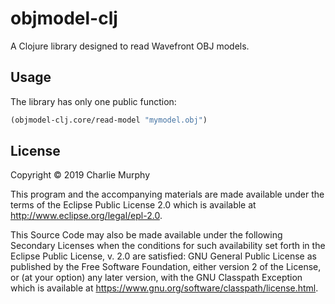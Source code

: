 # objmodel-clj

A Clojure library designed to read Wavefront OBJ models.

## Usage

The library has only one public function:

```clojure
(objmodel-clj.core/read-model "mymodel.obj")
```

## License

Copyright © 2019 Charlie Murphy

This program and the accompanying materials are made available under the
terms of the Eclipse Public License 2.0 which is available at
http://www.eclipse.org/legal/epl-2.0.

This Source Code may also be made available under the following Secondary
Licenses when the conditions for such availability set forth in the Eclipse
Public License, v. 2.0 are satisfied: GNU General Public License as published by
the Free Software Foundation, either version 2 of the License, or (at your
option) any later version, with the GNU Classpath Exception which is available
at https://www.gnu.org/software/classpath/license.html.
